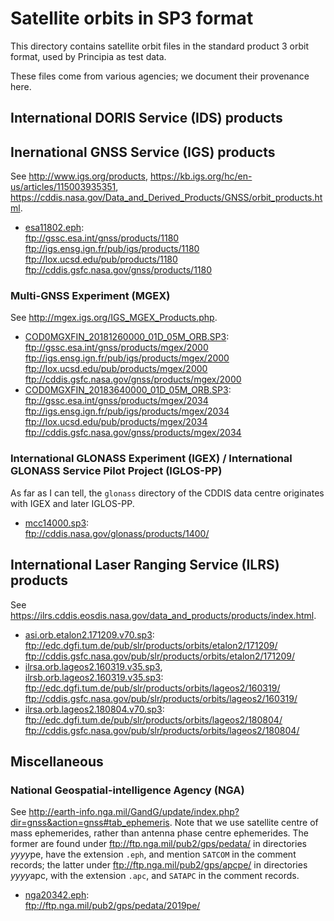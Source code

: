 ﻿# Satellite orbits in SP3 format

This directory contains satellite orbit files in the standard product 3 orbit
format, used by Principia as test data.

These files come from various agencies; we document their provenance here.

## International DORIS Service (IDS) products

## Inernational GNSS Service (IGS) products

See http://www.igs.org/products,
https://kb.igs.org/hc/en-us/articles/115003935351,
https://cddis.nasa.gov/Data_and_Derived_Products/GNSS/orbit_products.html.

- [esa11802.eph](esa11802.eph):<br>
  ftp://gssc.esa.int/gnss/products/1180 <br>
  ftp://igs.ensg.ign.fr/pub/igs/products/1180 <br>
  ftp://lox.ucsd.edu/pub/products/1180 <br>
  ftp://cddis.gsfc.nasa.gov/gnss/products/1180

### Multi-GNSS Experiment (MGEX)

See http://mgex.igs.org/IGS_MGEX_Products.php.

- [COD0MGXFIN_20181260000_01D_05M_ORB.SP3](COD0MGXFIN_20181260000_01D_05M_ORB.SP3):<br>
  ftp://gssc.esa.int/gnss/products/mgex/2000 <br>
  ftp://igs.ensg.ign.fr/pub/igs/products/mgex/2000 <br>
  ftp://lox.ucsd.edu/pub/products/mgex/2000 <br>
  ftp://cddis.gsfc.nasa.gov/gnss/products/mgex/2000
- [COD0MGXFIN_20183640000_01D_05M_ORB.SP3](COD0MGXFIN_20183640000_01D_05M_ORB.SP3):<br>
  ftp://gssc.esa.int/gnss/products/mgex/2034 <br>
  ftp://igs.ensg.ign.fr/pub/igs/products/mgex/2034 <br>
  ftp://lox.ucsd.edu/pub/products/mgex/2034 <br>
  ftp://cddis.gsfc.nasa.gov/gnss/products/mgex/2034


### International GLONASS Experiment (IGEX) / International GLONASS Service Pilot Project (IGLOS-PP)

As far as I can tell, the `glonass` directory of the CDDIS data centre
originates with IGEX and later IGLOS-PP.

- [mcc14000.sp3](mcc14000.sp3):<br>
  ftp://cddis.nasa.gov/glonass/products/1400/

## International Laser Ranging Service (ILRS) products

See https://ilrs.cddis.eosdis.nasa.gov/data_and_products/products/index.html.

- [asi.orb.etalon2.171209.v70.sp3](asi.orb.etalon2.171209.v70.sp3): <br>
  ftp://edc.dgfi.tum.de/pub/slr/products/orbits/etalon2/171209/ <br>
  ftp://cddis.gsfc.nasa.gov/pub/slr/products/orbits/etalon2/171209/
- [ilrsa.orb.lageos2.160319.v35.sp3](ilrsa.orb.lageos2.160319.v35.sp3),<br>
  [ilrsb.orb.lageos2.160319.v35.sp3](ilrsa.orb.lageos2.160319.v35.sp3):<br>
  ftp://edc.dgfi.tum.de/pub/slr/products/orbits/lageos2/160319/ <br>
  ftp://cddis.gsfc.nasa.gov/pub/slr/products/orbits/lageos2/160319/
- [ilrsa.orb.lageos2.180804.v70.sp3](ilrsa.orb.lageos2.180804.v70.sp3):<br>
  ftp://edc.dgfi.tum.de/pub/slr/products/orbits/lageos2/180804/ <br>
  ftp://cddis.gsfc.nasa.gov/pub/slr/products/orbits/lageos2/180804/

## Miscellaneous

### National Geospatial-intelligence Agency (NGA)

See http://earth-info.nga.mil/GandG/update/index.php?dir=gnss&action=gnss#tab_ephemeris.
Note that we use satellite centre of mass ephemerides, rather than antenna
phase centre ephemerides.
The former are found under ftp://ftp.nga.mil/pub2/gps/pedata/ in directories
*yyyy*pe, have the extension `.eph`, and mention `SATCOM` in the comment
records; the latter under ftp://ftp.nga.mil/pub2/gps/apcpe/ in directories
*yyyy*apc, with the extension `.apc`, and `SATAPC` in the comment records.

- [nga20342.eph](nga20342.eph):<br>
  ftp://ftp.nga.mil/pub2/gps/pedata/2019pe/
